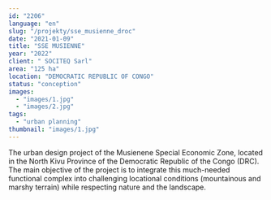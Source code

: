 ```yaml
---
id: "2206"
language: "en"
slug: "/projekty/sse_musienne_droc"
date: "2021-01-09"
title: "SSE MUSIENNE"
year: "2022"
client: " SOCITEQ Sarl"
area: "125 ha"
location: "DEMOCRATIC REPUBLIC OF CONGO"
status: "conception"
images:
  - "images/1.jpg"
  - "images/2.jpg"
tags:
  - "urban planning"
thumbnail: "images/1.jpg"
---
```

The urban design project of the Musienene Special Economic Zone, located in the North Kivu Province of the Democratic Republic of the Congo (DRC). The main objective of the project is to integrate this much-needed functional complex into challenging locational conditions (mountainous and marshy terrain) while respecting nature and the landscape.
